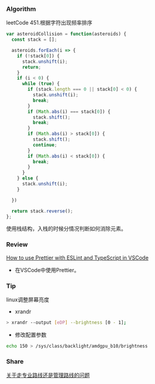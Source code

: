 ### Algorithm

leetCode 451.根据字符出现频率排序

``` javascript
var asteroidCollision = function(asteroids) {
  const stack = [];

  asteroids.forEach(i => {
    if (!stack[0]) {
      stack.unshift(i);
      return;
    } 
    if (i < 0) {
      while (true) {
        if (stack.length === 0 || stack[0] < 0) {
          stack.unshift(i);
          break;
        }
        if (Math.abs(i) === stack[0]) {
          stack.shift();
          break;
        } 
        if (Math.abs(i) > stack[0]) {
          stack.shift();
          continue;
        } 
        if (Math.abs(i) < stack[0]) {
          break;
        }
      }
    } else {
      stack.unshift(i);
    }

  })

  return stack.reverse();
};
```
 
 使用栈结构，入栈的时候分情况判断如何消除元素。

### Review

[How to use Prettier with ESLint and TypeScript in VSCode](https://khalilstemmler.com/blogs/tooling/prettier/3)

- 在VSCode中使用Prettier。

### Tip

linux调整屏幕亮度

- xrandr
``` bash
> xrandr --output [eDP] --brightness [0 - 1];
```

- 修改配置参数

 ``` bash
 echo 150 > /sys/class/backlight/amdgpu_b10/brightness
 ```

### Share

[关于走专业路线还是管理路线的问题](https://www.zhangxinxu.com/life/2020/05/career-planning/)
